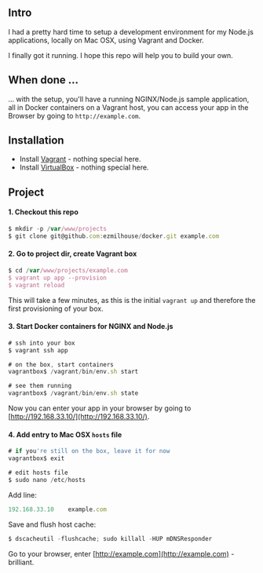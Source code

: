## Intro
I had a pretty hard time to setup a development environment for my Node.js applications, locally on Mac OSX, using Vagrant and Docker. 

I finally got it running. I hope this repo will help you to build your own.

## When done ...

... with the setup, you'll have a running NGINX/Node.js sample application, all in Docker containers on a Vagrant host, you can access your app in the Browser by going to `http://example.com`.

## Installation
- Install [Vagrant](https://www.vagrantup.com/downloads.html) - nothing special here.
- Install [VirtualBox](https://www.virtualbox.org/wiki/Downloads) - nothing special here.

## Project

#### 1. Checkout this repo

```js
$ mkdir -p /var/www/projects
$ git clone git@github.com:ezmilhouse/docker.git example.com
```

#### 2. Go to project dir, create Vagrant box
```js
$ cd /var/www/projects/example.com
$ vagrant up app --provision
$ vagrant reload
```

This will take a few minutes, as this is the initial `vagrant up` and therefore the first provisioning of your box.

#### 3. Start Docker containers for NGINX and Node.js

```js
# ssh into your box
$ vagrant ssh app
```

```js
# on the box, start containers
vagrantbox$ /vagrant/bin/env.sh start

# see them running
vagrantbox$ /vagrant/bin/env.sh state
```

Now you can enter your app in your browser by going to [http://192.168.33.10/](http://192.168.33.10/). 

#### 4. Add entry to Mac OSX `hosts` file

```js
# if you're still on the box, leave it for now
vagrantbox$ exit

# edit hosts file
$ sudo nano /etc/hosts
```

Add line:

```js
192.168.33.10    example.com
```

Save and flush host cache:
```js
$ dscacheutil -flushcache; sudo killall -HUP mDNSResponder
```

Go to your browser, enter [http://example.com](http://example.com) - brilliant.



